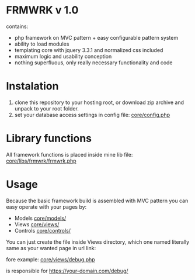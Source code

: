 # FRMWRK v 1.0

contains:

- php framework on MVC pattern + easy configurable pattern system
- ability to load modules
- templating core with jquery 3.3.1 and normalized css included
- maximum logic and usability conception
- nothing superfluous, only really necessary functionality and code

# Instalation

1. clone this repository to your hosting root, or download zip archive and unpack to your root folder.
2. set your database access settings in config file: [core/config.php](core/config.php)

# Library functions

All framework functions is placed inside mine lib file: [core/libs/frmwrk/frmwrk.php](core/libs/frmwrk/frmwrk.php)

# Usage

Because the basic framework build is assembled with MVC pattern you can easy operate with your pages by:

- Models [core/models/](core/models/)
- Views [core/views/](core/views/)
- Controls [core/controls/](core/controls/)

You can just create the file inside Views directory, which one named literally same as your wanted page in url link:

fore example: [core/views/debug.php](core/views/debug.php)

is responsible for https://your-domain.com/debug/
